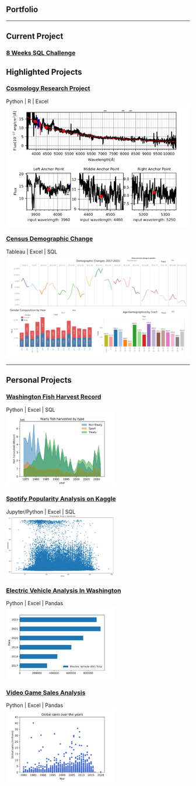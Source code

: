 ## Portfolio
---
## Current Project
### [8 Weeks SQL Challenge](/sqlChallenge.md)


## Highlighted Projects

### [Cosmology Research Project](/research_project) <Br>
 Python | R | Excel <Br>
[<img src="images/research.png"/>](/research_project)

### [Census Demographic Change](/Tableau_project) <Br>
 Tableau | Excel | SQL <Br>
[<img src="images/age and sex.png" alt="missing">](/Tableau_project)

---

## Personal Projects

### [Washington Fish Harvest Record](/washington_fish_harvest) <Br>
Python | Excel | SQL <Br>
[<img src="images/Yearly by Type-1.png" width="300"/>](/washington_fish_harvest)
 
### [Spotify Popularity Analysis on Kaggle](https://www.kaggle.com/code/kelvinzeng/spotify-tracks-analysis#Analysis) <Br>
Jupyter/Python | Excel | SQL <Br> 
[<img src="images/spotify.png" width="300"/>](https://www.kaggle.com/code/kelvinzeng/spotify-tracks-analysis)
 
### [Electric Vehicle Analysis In Washington](/electric_vehicle) <Br>
Python | Excel | Pandas <Br>
 [<img src="images/Image-EVgrowth.png" width="300"/>](/electric_vehicle)
 
### [Video Game Sales Analysis](/video_game_sales) <Br>
Python | Excel | Pandas <Br>
 [<img src="images/GlobalSalePerYear-1.png" width="300"/>](/video_game_sales) 
 

 
